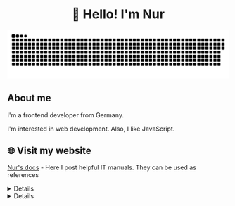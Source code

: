 <h1 align="center">👋 Hello! I'm Nur </h1>

<p align="center">
 <img width="600" src="assets/github-snake.svg" alt="snake"/>
</p>

## About me

I'm a frontend developer from Germany.

I'm interested in web development. Also, I like JavaScript.


## 🌐 Visit my website
[Nur's docs](https://themartisuper.github.io/) - Here I post helpful IT manuals. They can be used as references

<details align="left">
  <h2><b>📚 Tech stack</b></h2>
  <p>
    <h3>Langs</h3>
    <img src="https://skillicons.dev/icons?i=js,ts,html,css,py&perline=7" />
    <h3>Frameworks / Tools / UI</h3>
    <img src="https://skillicons.dev/icons?i=react&perline=7" />
    <h3>Software</h3>
    <img src="https://skillicons.dev/icons?i=vscode,github,obsidian,windows&perline=7" />
    <br>
  </p>
</details>


<details align="left">
  <h2><b>📊GitHub stats</b></h2>
  <p>
   <img src="https://github-readme-stats.vercel.app/api/top-langs/?username=themartisuper&theme=dracula&layout=compact&hide_border=true&bg_color=00000000" />
   <br>
   <img src="https://github-readme-stats.vercel.app/api?username=themartisuper&count_private=true&show_icons=true&theme=dracula&hide_border=true&bg_color=00000000" />
  </p>
</details>
